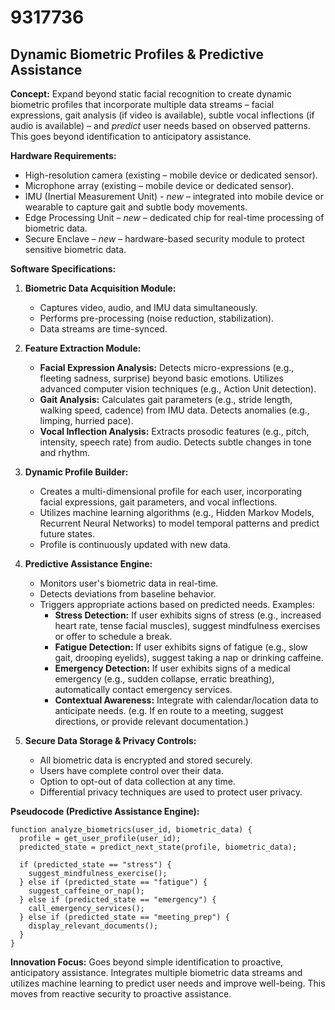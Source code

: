 # 9317736

## Dynamic Biometric Profiles & Predictive Assistance

**Concept:** Expand beyond static facial recognition to create dynamic biometric profiles that incorporate multiple data streams – facial expressions, gait analysis (if video is available), subtle vocal inflections (if audio is available) – and *predict* user needs based on observed patterns. This goes beyond identification to anticipatory assistance.

**Hardware Requirements:**

*   High-resolution camera (existing – mobile device or dedicated sensor).
*   Microphone array (existing – mobile device or dedicated sensor).
*   IMU (Inertial Measurement Unit) - *new* – integrated into mobile device or wearable to capture gait and subtle body movements.
*   Edge Processing Unit – *new* – dedicated chip for real-time processing of biometric data.
*   Secure Enclave – *new* – hardware-based security module to protect sensitive biometric data.

**Software Specifications:**

1.  **Biometric Data Acquisition Module:**
    *   Captures video, audio, and IMU data simultaneously.
    *   Performs pre-processing (noise reduction, stabilization).
    *   Data streams are time-synced.

2.  **Feature Extraction Module:**
    *   **Facial Expression Analysis:** Detects micro-expressions (e.g., fleeting sadness, surprise) beyond basic emotions. Utilizes advanced computer vision techniques (e.g., Action Unit detection).
    *   **Gait Analysis:** Calculates gait parameters (e.g., stride length, walking speed, cadence) from IMU data. Detects anomalies (e.g., limping, hurried pace).
    *   **Vocal Inflection Analysis:** Extracts prosodic features (e.g., pitch, intensity, speech rate) from audio. Detects subtle changes in tone and rhythm.

3.  **Dynamic Profile Builder:**
    *   Creates a multi-dimensional profile for each user, incorporating facial expressions, gait parameters, and vocal inflections.
    *   Utilizes machine learning algorithms (e.g., Hidden Markov Models, Recurrent Neural Networks) to model temporal patterns and predict future states.
    *   Profile is continuously updated with new data.

4.  **Predictive Assistance Engine:**
    *   Monitors user's biometric data in real-time.
    *   Detects deviations from baseline behavior.
    *   Triggers appropriate actions based on predicted needs. Examples:
        *   **Stress Detection:** If user exhibits signs of stress (e.g., increased heart rate, tense facial muscles), suggest mindfulness exercises or offer to schedule a break.
        *   **Fatigue Detection:** If user exhibits signs of fatigue (e.g., slow gait, drooping eyelids), suggest taking a nap or drinking caffeine.
        *   **Emergency Detection:** If user exhibits signs of a medical emergency (e.g., sudden collapse, erratic breathing), automatically contact emergency services.
        *   **Contextual Awareness:** Integrate with calendar/location data to anticipate needs. (e.g. If en route to a meeting, suggest directions, or provide relevant documentation.)

5.  **Secure Data Storage & Privacy Controls:**
    *   All biometric data is encrypted and stored securely.
    *   Users have complete control over their data.
    *   Option to opt-out of data collection at any time.
    *   Differential privacy techniques are used to protect user privacy.

**Pseudocode (Predictive Assistance Engine):**

```
function analyze_biometrics(user_id, biometric_data) {
  profile = get_user_profile(user_id);
  predicted_state = predict_next_state(profile, biometric_data);

  if (predicted_state == "stress") {
    suggest_mindfulness_exercise();
  } else if (predicted_state == "fatigue") {
    suggest_caffeine_or_nap();
  } else if (predicted_state == "emergency") {
    call_emergency_services();
  } else if (predicted_state == "meeting_prep") {
    display_relevant_documents();
  }
}
```

**Innovation Focus:** Goes beyond simple identification to proactive, anticipatory assistance. Integrates multiple biometric data streams and utilizes machine learning to predict user needs and improve well-being. This moves from reactive security to proactive assistance.